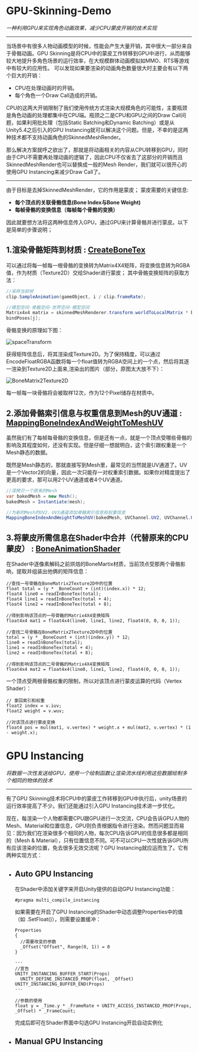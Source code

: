 # GPU-Skinning-Demo  
  
_一种利用GPU来实现角色动画效果，减少CPU蒙皮开销的技术实现_
- - -

  当场景中有很多人物动画模型的时候，性能会产生大量开销，其中很大一部分来自于骨骼动画。GPU Skinning是将CPU中的蒙皮工作转移到GPU中进行，从而能够较大地提升多角色场景的运行效率，在大规模群体动画模拟如MMO、RTS等游戏中有较大的应用性。
可以发现如果要渲染的动画角色数量很大时主要会有以下两个巨大的开销：

- CPU在处理动画时的开销。
- 每个角色一个Draw Call造成的开销。

CPU的这两大开销限制了我们使用传统方式渲染大规模角色的可能性，主要瓶颈是角色动画的处理都集中在CPU端。瓶颈之二是CPU和GPU之间的Draw Call问题，如果利用批处理（包括Static Batching和Dynamic Batching）或是从Unity5.4之后引入的GPU Instancing就可以解决这个问题。但是，不幸的是这两种技术都不支持动画角色的SkinnedMeshRender。

那么解决方案就呼之欲出了，那就是将动画相关的内容从CPU转移到GPU，同时由于CPU不需要再处理动画的逻辑了，因此CPU不仅省去了这部分的开销而且SkinnedMeshRender也可以替换成一般的Mesh Render，我们就可以很开心的使用GPU Instancing来减少Draw Call了。
- - - 
  
由于目标是去掉SkinnedMeshRender，它的作用是蒙皮； 蒙皮需要的关键信息:
- **每个顶点的关联骨骼信息(Bone Index与Bone Weight)**
- **每帧骨骼的变换信息（每帧每个骨骼的变换）**
  
因此就要想方法将这两种信息传入GPU，通过GPU来计算骨骼并进行蒙皮。以下是简单的步骤说明；

## 1.渲染骨骼矩阵到材质 : [CreateBoneTex](https://github.com/Minghou-Lei/GPU-Skinning-Demo/blob/99febe38218011850e97795687cc2c8864aad8d7/Assets/Scripts/AnimationBoneBaker.cs#L111)
可以通过将每一帧每一根骨骼的变换转为Matrix4X4矩阵，将变换信息转为RGBA值，作为材质（Texture2D）交给Shader进行蒙皮； 其中骨骼变换矩阵的获取方法：

```c#
//采样当前帧
clip.SampleAnimation(gameObject, i / clip.frameRate);

//模型空间-骨骼空间-世界空间-模型空间
Matrix4x4 matrix = skinnedMeshRenderer.transform.worldToLocalMatrix * bones[j].localToWorldMatrix *
bindPoses[j];
```
骨骼变换的原理如下图：
  
![spaceTransform](https://github.com/Minghou-Lei/GPU-Skinning-Demo/blob/main/Assets/imgs/SpaceTransform.jpg)

获得矩阵信息后，将其渲染成Texture2D。为了保持精度，可以通过EncodeFloatRGBA函数将每一个float值转为RGBA空间上的一个点，然后将其逐一渲染到Texture2D上面来,渲染出的图片（部分，原图太大放不下）：
  
![BoneMatrix2Texture2D](https://github.com/Minghou-Lei/GPU-Skinning-Demo/blob/main/Assets/imgs/BoneMatrix2Texture2D.png "BoneMatrix2Texture2D")
  
每一帧每一块骨骼将会被取样12次，作为12个Pixel储存在材质中。

## 2.添加骨骼索引信息与权重信息到Mesh的UV通道 : [MappingBoneIndexAndWeightToMeshUV](https://github.com/Minghou-Lei/GPU-Skinning-Demo/blob/99febe38218011850e97795687cc2c8864aad8d7/Assets/Scripts/AnimationBoneBaker.cs#L181)

虽然我们有了每帧每骨骼的变换信息，但是还有一点，就是一个顶点受哪些骨骼的影响及其程度如何，还没有实现。但是仔细一想就明白，这个索引跟权重是一个Mesh静态的数据。

既然是Mesh静态的，那就直接写到Mesh里，最常见的当然就是UV通道了。UV是一个Vector2的向量，因此一次只能存一对权重索引数据。如果你对精度提出了更高的要求，那可以用2个UV通道或者4个UV通道。
  
```c#
//深拷贝一个原来的Mesh
var bakedMesh = new Mesh();
bakedMesh = Instantiate(mesh);

//为新的Mesh的UV2、UV3通道添加骨骼索引信息和权重信息
MappingBoneIndexAndWeightToMeshUV(bakedMesh, UVChannel.UV2, UVChannel.UV3);
```

## 3.将蒙皮所需信息在Shader中合并（代替原来的CPU蒙皮） : [BoneAnimationShader](https://github.com/Minghou-Lei/GPU-Skinning-Demo/blob/99febe38218011850e97795687cc2c8864aad8d7/Assets/Shaders/BoneAnimationShader.shader)
  
在Shader中逐像素解码之前烘焙的BoneMartix材质，当前顶点受那两个骨骼影响，提取并组装出他俩的矩阵信息：
```cg
//查找一号骨骼在BoneMatrix2Texture2D中的位置
float total = (y * _BoneCount + (int)(index.x)) * 12;
float4 line0 = readInBoneTex(total);
float4 line1 = readInBoneTex(total + 4);
float4 line2 = readInBoneTex(total + 8);

//得到影响该顶点的一号骨骼的Matrix4X4变换矩阵
float4x4 mat1 = float4x4(line0, line1, line2, float4(0, 0, 0, 1));

//查找二号骨骼在BoneMatrix2Texture2D中的位置
total = (y * _BoneCount + (int)(index.y)) * 12;
line0 = readInBoneTex(total);
line1 = readInBoneTex(total + 4);
line2 = readInBoneTex(total + 8);

//得到影响该顶点的二号骨骼的Matrix4X4变换矩阵
float4x4 mat2 = float4x4(line0, line1, line2, float4(0, 0, 0, 1));
```

一个顶点受两根骨骼权重的限制，所以对该顶点进行蒙皮运算的代码（Vertex Shader）：
```cg
// 拿回索引和权重
float2 index = v.iuv;
float2 weight = v.wuv;

//对该顶点进行蒙皮变换
float4 pos = mul(mat1, v.vertex) * weight.x + mul(mat2, v.vertex) * (1 - weight.x);
```
  
# GPU Instancing
_将数据一次性发送给GPU，使用一个绘制函数让渲染流水线利用这些数据绘制多个相同的物体的技术_
- - -
有了GPU Skinning技术将CPU中的蒙皮工作转移到GPU中执行后，unity场景的运行效率提高了不少。我们还能通过引入GPU Instancing技术进一步优化。
  
现在，每渲染一个人物都需要CPU跟GPU进行一次交流，CPU会告诉GPU人物的Mesh、Material和位置信息，GPU则负责根据指令进行渲染。然而问题显而易见：因为我们在渲染很多个相同的人物，每次CPU告诉GPU的信息很多都是相同的（Mesh & Material），只有位置信息不同。可不可以CPU一次性就告诉GPU所有应该渲染的位置，免去很多无效交流呢？GPU Instancing就应运而生了。它有两种实现方式：
  
- ## Auto GPU Instancing
  在Shader中添加关键字来开启Unity提供的自动GPU Instancing功能：
  ```cg
  #pragma multi_compile_instancing
  ```
  如果需要在开启了GPU Instancing的Shader中动态调整Properties中的值（如 .SetFloat()），则需要设置缓冲：
  ```cg
  Properties
  {
    //需要改变的参数
    _Offset("Offset", Range(0, 1)) = 0
  }
  
  ···
  //宣告
  UNITY_INSTANCING_BUFFER_START(Props)
    UNITY_DEFINE_INSTANCED_PROP(float, _Offset)
  UNITY_INSTANCING_BUFFER_END(Props)
  ···
  
  //参数的使用
  float y = _Time.y * _FrameRate + UNITY_ACCESS_INSTANCED_PROP(Props, _Offset) * _FrameCount;
  ```
  完成后即可在Shader界面中勾选GPU Instancing开启自动实例化
- ## Manual GPU Instancing


